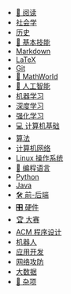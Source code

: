 <!-- _navbar.md -->
<!-- _navbar.md -->
-  [:book: 阅读](/reading/)
  - [社会学](/reading/social/_sidebar.md)
  - [历史](/reading/history/)
-  [:dango: 基本技能](/basic-skills/)
  - [Markdown](/basic-skills/markdown/)
  - [LaTeX](/basic-skills/latex/)
  - [Git](/basic-skills/git/)
-  [:triangular_ruler: MathWorld](/Math/)
-  [:brain: 人工智能](/ai/)
  - [机器学习](/ai/machine-learning/_sidebar.md)
  - [深度学习](/ai/deep-learning/)
  - [强化学习](/ai/reinforcement-learning/)
-  [:computer: 计算机基础](/computer-basics/)
  - [算法](/computer-basics/algorithms/)
  - [计算机网络](/computer-basics/computer-networks/)
  - [Linux 操作系统](/computer-basics/linux-os/)
-  [:snake: 编程语言](/programming-languages/)
  - [Python](/programming-languages/python/)
  - [Java](/programming-languages/java/)
-  [:hammer_and_wrench: 前-后端](/frontend-backend/)
-  [:control_knobs: 硬件](/hardware/)
-  [:trophy: 大赛](/contests/)
  - [ACM 程序设计](/contests/acm-programming/)
  - [机器人](/contests/robotics/)
  - [应用开发](/contests/app-development/)
  - [网络攻防](/contests/cybersecurity/)
  - [大数据](/contests/big-data/)
-  [:file_folder: 杂项](/miscellaneous/)
<!-- -  [:calling: AIchat](/AIchat/README.md) -->
  
  <!-- - [资源链接](/miscellaneous/resources/)
  - [常见问题](/miscellaneous/faq/)
  - [社区讨论](/miscellaneous/community/) -->
